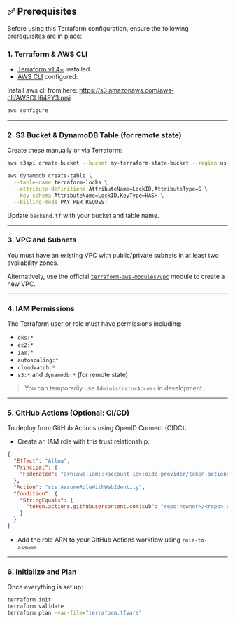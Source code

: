 ## ✅ Prerequisites

Before using this Terraform configuration, ensure the following prerequisites are in place:

### 1. **Terraform & AWS CLI**

* [Terraform v1.4+](https://developer.hashicorp.com/terraform/downloads) installed
* [AWS CLI](https://docs.aws.amazon.com/cli/latest/userguide/install-cliv2.html) configured:

Install aws cli from here:
https://s3.amazonaws.com/aws-cli/AWSCLI64PY3.msi

  ```bash
  aws configure
  ```

---

### 2. **S3 Bucket & DynamoDB Table (for remote state)**

Create these manually or via Terraform:

```bash
aws s3api create-bucket --bucket my-terraform-state-bucket --region us-east-1

aws dynamodb create-table \
  --table-name terraform-locks \
  --attribute-definitions AttributeName=LockID,AttributeType=S \
  --key-schema AttributeName=LockID,KeyType=HASH \
  --billing-mode PAY_PER_REQUEST
```

Update `backend.tf` with your bucket and table name.

---

### 3. **VPC and Subnets**

You must have an existing VPC with public/private subnets in at least two availability zones.

Alternatively, use the official [`terraform-aws-modules/vpc`](https://registry.terraform.io/modules/terraform-aws-modules/vpc/aws) module to create a new VPC.

---

### 4. **IAM Permissions**

The Terraform user or role must have permissions including:

* `eks:*`
* `ec2:*`
* `iam:*`
* `autoscaling:*`
* `cloudwatch:*`
* `s3:*` and `dynamodb:*` (for remote state)

> You can temporarily use `AdministratorAccess` in development.

---

### 5. **GitHub Actions (Optional: CI/CD)**

To deploy from GitHub Actions using OpenID Connect (OIDC):

* Create an IAM role with this trust relationship:

```json
{
  "Effect": "Allow",
  "Principal": {
    "Federated": "arn:aws:iam::<account-id>:oidc-provider/token.actions.githubusercontent.com"
  },
  "Action": "sts:AssumeRoleWithWebIdentity",
  "Condition": {
    "StringEquals": {
      "token.actions.githubusercontent.com:sub": "repo:<owner>/<repo>:ref:refs/heads/main"
    }
  }
}
```

* Add the role ARN to your GitHub Actions workflow using `role-to-assume`.

---

### 6. **Initialize and Plan**

Once everything is set up:

```bash
terraform init
terraform validate
terraform plan -var-file="terraform.tfvars"
```


